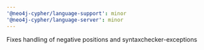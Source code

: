 ```yaml
---
'@neo4j-cypher/language-support': minor
'@neo4j-cypher/language-server': minor
---
```


Fixes handling of negative positions and syntaxchecker-exceptions
